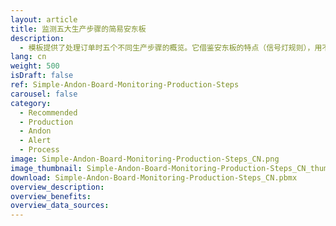 ```yaml
---
layout: article
title: 监测五大生产步骤的简易安东板
description: 
  - 模板提供了处理订单时五个不同生产步骤的概览。它借鉴安东板的特点（信号灯规则），用不同的颜色表示各个工作站的状态。因此，您一眼就可以看出生产线中哪一站点运行正常，哪一站点出现故障，故障发生了多长时间。另外，订单状态也是实时显示。移除已有的定时器脚本，然后添加自己的数据源，即可使其满足您的需求。
lang: cn
weight: 500
isDraft: false
ref: Simple-Andon-Board-Monitoring-Production-Steps
carousel: false
category:
  - Recommended
  - Production
  - Andon
  - Alert
  - Process
image: Simple-Andon-Board-Monitoring-Production-Steps_CN.png
image_thumbnail: Simple-Andon-Board-Monitoring-Production-Steps_CN_thumbnail.png
download: Simple-Andon-Board-Monitoring-Production-Steps_CN.pbmx
overview_description:
overview_benefits:
overview_data_sources:
---
```

